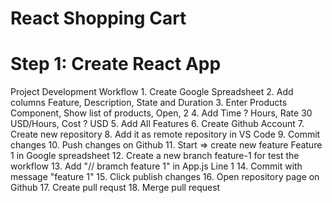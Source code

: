 # React Shopping Cart

# Step 1: Create React App
Project Development Workflow
    1. Create Google Spreadsheet
    2. Add columns Feature, Description, State and Duration
    3. Enter Products Component, Show list of products, Open, 2
    4. Add Time ? Hours, Rate 30 USD/Hours, Cost ? USD
    5. Add All Features
    6. Create Github Account
    7. Create new repository
    8. Add it as remote repository in VS Code
    9. Commit changes
    10. Push changes on Github
    11. Start => create new feature Feature 1 in Google spreadsheet
    12. Create a new branch feature-1 for test the workflow
    13. Add "// bramch feature 1" in App.js Line 1
    14. Commit with message "feature 1"
    15. Click publish changes
    16. Open repository page on Github
    17. Create pull requst
    18. Merge pull request